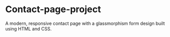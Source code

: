 # Contact-page-project
A modern, responsive contact page with a glassmorphism form design built using HTML and CSS.
